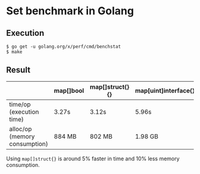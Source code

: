 Set benchmark in Golang
=======================

## Execution

```
$ go get -u golang.org/x/perf/cmd/benchstat
$ make
```

## Result

|          | map[]bool | map[]struct{}{} | map[uint]interface{} |
| -------- | ------------- | ------------------- | -------------------- |
| time/op (execution time) | 3.27s | 3.12s | 5.96s |
| alloc/op (memory consumption) | 884 MB | 802 MB | 1.98 GB |

Using `map[]struct{}` is around 5% faster in time and 10% less memory consumption.
